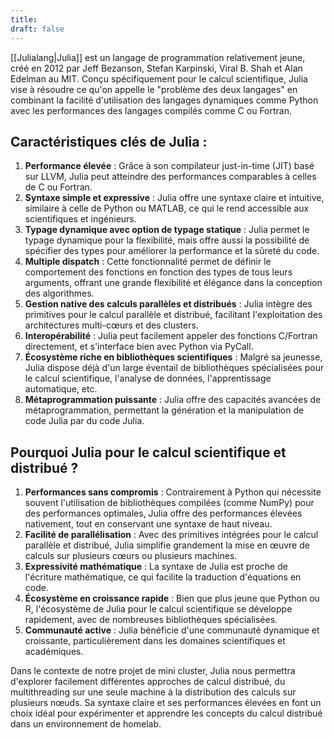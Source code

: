 ```yaml
---
title: 
draft: false
---
```


[[Julialang|Julia]] est un langage de programmation relativement jeune, créé en 2012 par Jeff Bezanson, Stefan Karpinski, Viral B. Shah et Alan Edelman au MIT. Conçu spécifiquement pour le calcul scientifique, Julia vise à résoudre ce qu'on appelle le "problème des deux langages" en combinant la facilité d'utilisation des langages dynamiques comme Python avec les performances des langages compilés comme C ou Fortran.

## Caractéristiques clés de Julia :

1. **Performance élevée** : Grâce à son compilateur just-in-time (JIT) basé sur LLVM, Julia peut atteindre des performances comparables à celles de C ou Fortran.
2. **Syntaxe simple et expressive** : Julia offre une syntaxe claire et intuitive, similaire à celle de Python ou MATLAB, ce qui le rend accessible aux scientifiques et ingénieurs.
3. **Typage dynamique avec option de typage statique** : Julia permet le typage dynamique pour la flexibilité, mais offre aussi la possibilité de spécifier des types pour améliorer la performance et la sûreté du code.
4. **Multiple dispatch** : Cette fonctionnalité permet de définir le comportement des fonctions en fonction des types de tous leurs arguments, offrant une grande flexibilité et élégance dans la conception des algorithmes.
5. **Gestion native des calculs parallèles et distribués** : Julia intègre des primitives pour le calcul parallèle et distribué, facilitant l'exploitation des architectures multi-cœurs et des clusters.
6. **Interopérabilité** : Julia peut facilement appeler des fonctions C/Fortran directement, et s'interface bien avec Python via PyCall.
7. **Écosystème riche en bibliothèques scientifiques** : Malgré sa jeunesse, Julia dispose déjà d'un large éventail de bibliothèques spécialisées pour le calcul scientifique, l'analyse de données, l'apprentissage automatique, etc.
8. **Métaprogrammation puissante** : Julia offre des capacités avancées de métaprogrammation, permettant la génération et la manipulation de code Julia par du code Julia.

## Pourquoi Julia pour le calcul scientifique et distribué ?

1. **Performances sans compromis** : Contrairement à Python qui nécessite souvent l'utilisation de bibliothèques compilées (comme NumPy) pour des performances optimales, Julia offre des performances élevées nativement, tout en conservant une syntaxe de haut niveau.
2. **Facilité de parallélisation** : Avec des primitives intégrées pour le calcul parallèle et distribué, Julia simplifie grandement la mise en œuvre de calculs sur plusieurs cœurs ou plusieurs machines.
3. **Expressivité mathématique** : La syntaxe de Julia est proche de l'écriture mathématique, ce qui facilite la traduction d'équations en code.
4. **Écosystème en croissance rapide** : Bien que plus jeune que Python ou R, l'écosystème de Julia pour le calcul scientifique se développe rapidement, avec de nombreuses bibliothèques spécialisées.
5. **Communauté active** : Julia bénéficie d'une communauté dynamique et croissante, particulièrement dans les domaines scientifiques et académiques.

Dans le contexte de notre projet de mini cluster, Julia nous permettra d'explorer facilement différentes approches de calcul distribué, du multithreading sur une seule machine à la distribution des calculs sur plusieurs nœuds. Sa syntaxe claire et ses performances élevées en font un choix idéal pour expérimenter et apprendre les concepts du calcul distribué dans un environnement de homelab.